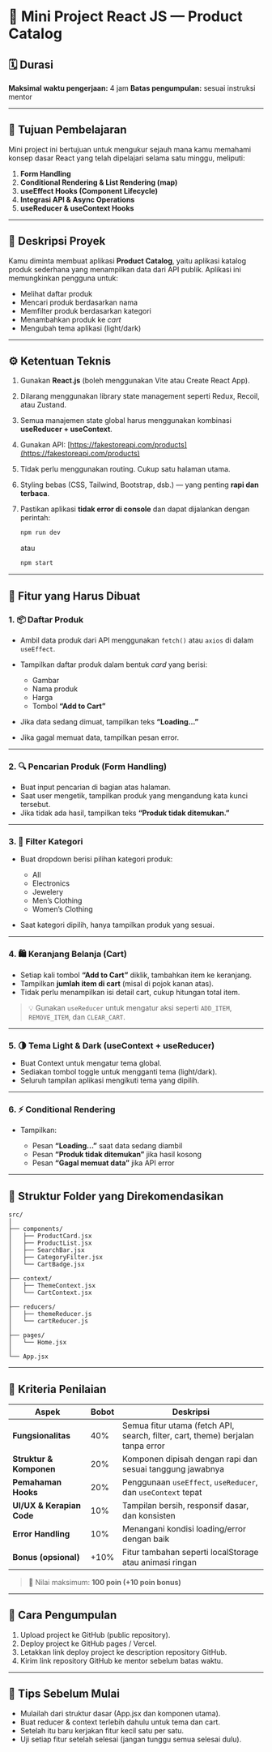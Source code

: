# 🧾 **Mini Project React JS — Product Catalog**

## 🗓️ Durasi

**Maksimal waktu pengerjaan:** 4 jam
**Batas pengumpulan:** sesuai instruksi mentor

---

## 🎯 **Tujuan Pembelajaran**

Mini project ini bertujuan untuk mengukur sejauh mana kamu memahami konsep dasar React yang telah dipelajari selama satu minggu, meliputi:

1. **Form Handling**
2. **Conditional Rendering & List Rendering (map)**
3. **useEffect Hooks (Component Lifecycle)**
4. **Integrasi API & Async Operations**
5. **useReducer & useContext Hooks**

---

## 🛒 **Deskripsi Proyek**

Kamu diminta membuat aplikasi **Product Catalog**, yaitu aplikasi katalog produk sederhana yang menampilkan data dari API publik.
Aplikasi ini memungkinkan pengguna untuk:

* Melihat daftar produk
* Mencari produk berdasarkan nama
* Memfilter produk berdasarkan kategori
* Menambahkan produk ke *cart*
* Mengubah tema aplikasi (light/dark)

---

## ⚙️ **Ketentuan Teknis**

1. Gunakan **React.js** (boleh menggunakan Vite atau Create React App).
2. Dilarang menggunakan library state management seperti Redux, Recoil, atau Zustand.
3. Semua manajemen state global harus menggunakan kombinasi **useReducer + useContext**.
4. Gunakan API: [https://fakestoreapi.com/products](https://fakestoreapi.com/products)
5. Tidak perlu menggunakan routing. Cukup satu halaman utama.
6. Styling bebas (CSS, Tailwind, Bootstrap, dsb.) — yang penting **rapi dan terbaca**.
7. Pastikan aplikasi **tidak error di console** dan dapat dijalankan dengan perintah:

   ```bash
   npm run dev
   ```

   atau

   ```bash
   npm start
   ```

---

## 🧱 **Fitur yang Harus Dibuat**

### 1. 📦 Daftar Produk

* Ambil data produk dari API menggunakan `fetch()` atau `axios` di dalam `useEffect`.
* Tampilkan daftar produk dalam bentuk *card* yang berisi:

  * Gambar
  * Nama produk
  * Harga
  * Tombol **“Add to Cart”**
* Jika data sedang dimuat, tampilkan teks **“Loading...”**
* Jika gagal memuat data, tampilkan pesan error.

---

### 2. 🔍 Pencarian Produk (Form Handling)

* Buat input pencarian di bagian atas halaman.
* Saat user mengetik, tampilkan produk yang mengandung kata kunci tersebut.
* Jika tidak ada hasil, tampilkan teks **“Produk tidak ditemukan.”**

---

### 3. 🧭 Filter Kategori

* Buat dropdown berisi pilihan kategori produk:

  * All
  * Electronics
  * Jewelery
  * Men’s Clothing
  * Women’s Clothing
* Saat kategori dipilih, hanya tampilkan produk yang sesuai.

---

### 4. 🛍️ Keranjang Belanja (Cart)

* Setiap kali tombol **“Add to Cart”** diklik, tambahkan item ke keranjang.
* Tampilkan **jumlah item di cart** (misal di pojok kanan atas).
* Tidak perlu menampilkan isi detail cart, cukup hitungan total item.

> 💡 Gunakan `useReducer` untuk mengatur aksi seperti `ADD_ITEM`, `REMOVE_ITEM`, dan `CLEAR_CART`.

---

### 5. 🌗 Tema Light & Dark (useContext + useReducer)

* Buat Context untuk mengatur tema global.
* Sediakan tombol toggle untuk mengganti tema (light/dark).
* Seluruh tampilan aplikasi mengikuti tema yang dipilih.

---

### 6. ⚡ Conditional Rendering

* Tampilkan:

  * Pesan **“Loading...”** saat data sedang diambil
  * Pesan **“Produk tidak ditemukan”** jika hasil kosong
  * Pesan **“Gagal memuat data”** jika API error

---

## 📁 **Struktur Folder yang Direkomendasikan**

```
src/
│
├── components/
│   ├── ProductCard.jsx
│   ├── ProductList.jsx
│   ├── SearchBar.jsx
│   ├── CategoryFilter.jsx
│   └── CartBadge.jsx
│
├── context/
│   ├── ThemeContext.jsx
│   └── CartContext.jsx
│
├── reducers/
│   ├── themeReducer.js
│   └── cartReducer.js
│
├── pages/
│   └── Home.jsx
│
└── App.jsx
```

---

## 🧮 **Kriteria Penilaian**

| Aspek                     | Bobot | Deskripsi                                                                       |
| ------------------------- | ----- | ------------------------------------------------------------------------------- |
| **Fungsionalitas**        | 40%   | Semua fitur utama (fetch API, search, filter, cart, theme) berjalan tanpa error |
| **Struktur & Komponen**   | 20%   | Komponen dipisah dengan rapi dan sesuai tanggung jawabnya                       |
| **Pemahaman Hooks**       | 20%   | Penggunaan `useEffect`, `useReducer`, dan `useContext` tepat                    |
| **UI/UX & Kerapian Code** | 10%   | Tampilan bersih, responsif dasar, dan konsisten                                 |
| **Error Handling**        | 10%   | Menangani kondisi loading/error dengan baik                                     |
| **Bonus (opsional)**      | +10%  | Fitur tambahan seperti localStorage atau animasi ringan                         |

> 💬 Nilai maksimum: **100 poin (+10 poin bonus)**

---

## 💾 **Cara Pengumpulan**

1. Upload project ke GitHub (public repository).
2. Deploy project ke GitHub pages / Vercel.
3. Letakkan link deploy project ke description repository GitHub. 
4. Kirim link repository GitHub ke mentor sebelum batas waktu.

---

## 🧠 **Tips Sebelum Mulai**

* Mulailah dari struktur dasar (App.jsx dan komponen utama).
* Buat reducer & context terlebih dahulu untuk tema dan cart.
* Setelah itu baru kerjakan fitur kecil satu per satu.
* Uji setiap fitur setelah selesai (jangan tunggu semua selesai dulu).

